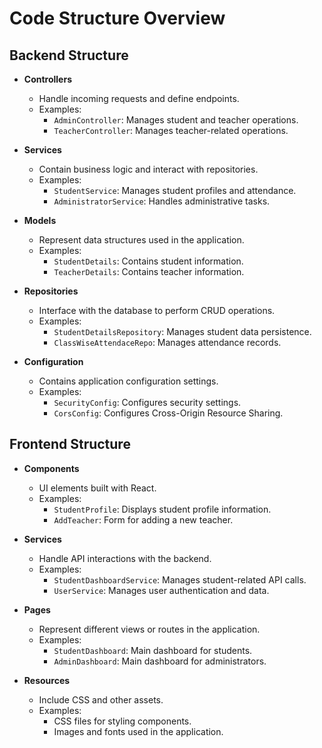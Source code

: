 # Code Structure Overview

## Backend Structure
- **Controllers**
  - Handle incoming requests and define endpoints.
  - Examples: 
    - `AdminController`: Manages student and teacher operations.
    - `TeacherController`: Manages teacher-related operations.

- **Services**
  - Contain business logic and interact with repositories.
  - Examples:
    - `StudentService`: Manages student profiles and attendance.
    - `AdministratorService`: Handles administrative tasks.

- **Models**
  - Represent data structures used in the application.
  - Examples:
    - `StudentDetails`: Contains student information.
    - `TeacherDetails`: Contains teacher information.

- **Repositories**
  - Interface with the database to perform CRUD operations.
  - Examples:
    - `StudentDetailsRepository`: Manages student data persistence.
    - `ClassWiseAttendaceRepo`: Manages attendance records.

- **Configuration**
  - Contains application configuration settings.
  - Examples:
    - `SecurityConfig`: Configures security settings.
    - `CorsConfig`: Configures Cross-Origin Resource Sharing.

## Frontend Structure
- **Components**
  - UI elements built with React.
  - Examples:
    - `StudentProfile`: Displays student profile information.
    - `AddTeacher`: Form for adding a new teacher.

- **Services**
  - Handle API interactions with the backend.
  - Examples:
    - `StudentDashboardService`: Manages student-related API calls.
    - `UserService`: Manages user authentication and data.

- **Pages**
  - Represent different views or routes in the application.
  - Examples:
    - `StudentDashboard`: Main dashboard for students.
    - `AdminDashboard`: Main dashboard for administrators.

- **Resources**
  - Include CSS and other assets.
  - Examples:
    - CSS files for styling components.
    - Images and fonts used in the application.
